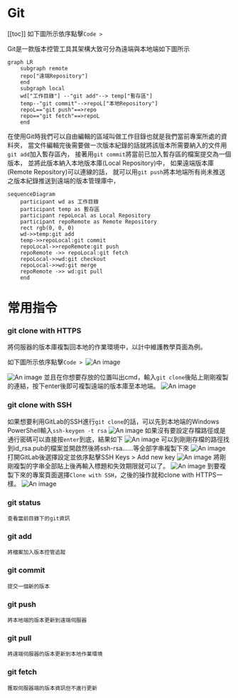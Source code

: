 # Git
[[toc]]
如下圖所示依序點擊`Code > `

Git是一款版本控管工具其架構大致可分為遠端與本地端如下圖所示
```mermaid
graph LR
    subgraph remote
    repo["遠端Repository"]
    end
    subgraph local
    wd["工作目錄"] --"git add"--> temp["暫存區"]
    temp--"git commit"-->repoL["本地Repository"]
    repoL=="git push"==>repo
    repo=="git fetch"==>repoL
    end

```

在使用Git時我們可以自由編輯的區域叫做工作目錄也就是我們當前專案所處的資料夾，
當文件編輯完後需要做一次版本紀錄的話就將該版本所需要納入的文件用`git add`加入暫存區內，
接著用`git commit`將當前已加入暫存區的檔案提交為一個版本，
並將此版本納入本地版本庫(Local Repository)中，
如果遠端版本庫(Remote Repository)可以連線的話，
就可以用`git push`將本地端所有尚未推送之版本紀錄推送到遠端的版本管理庫中，

```mermaid
sequenceDiagram
    participant wd as 工作目錄
    participant temp as 暫存區
    participant repoLocal as Local Repository
    participant repoRemote as Remote Repository
    rect rgb(0, 0, 0)
    wd->>temp:git add
    temp->>repoLocal:git commit
    repoLocal->>repoRemote:git push
    repoRemote ->> repoLocal:git fetch
    repoLocal->>wd:git checkout
    repoLocal->>wd:git merge
    repoRemote ->> wd:git pull
    end

```

# 常用指令

### git clone with HTTPS
將伺服器的版本庫複製回本地的作業環境中，以計中維護教學頁面為例。

如下圖所示依序點擊`Code > `![An image](../../assets/git/copy.svg)

![An image](../../assets/git/git1.jpg)
並且在你想要存放的位置叫出cmd，輸入`git clone`後貼上剛剛複製的連結，按下enter後即可複製遠端的版本庫至本地端。
![An image](../../assets/git/git2.jpg)

### git clone with SSH
如果想要利用GitLab的SSH進行`git clone`的話，可以先到本地端的Windows PowerShell輸入`ssh-keygen -t rsa`
![An image](../../assets/git/git3.jpg)
如果沒有要設定存檔路徑或是通行密碼可以直接按`enter`到底，結果如下
![An image](../../assets/git/git4.jpg)
可以到剛剛存檔的路徑找到id_rsa.pub的檔案並開啟然後將ssh-rsa......等全部字串複製下來
![An image](../../assets/git/git5.jpg)
打開GitLab後選擇設定並依序點擊SSH Keys > Add new key
![An image](../../assets/git/git6.jpg)
將剛剛複製的字串全部貼上後再輸入標題和失效期限就可以了。
![An image](../../assets/git/git7.jpg)
到要複製下來的專案頁面選擇`Clone with SSH`，之後的操作就和clone with HTTPS一樣。
![An image](../../assets/git/git8.jpg)

### git status
    
    查看當前目錄下的git資訊
### git add 
    
    將檔案加入版本控管追蹤
### git commit 
    
    提交一個新的版本
### git push 
    
    將本地端的版本更新到遠端伺服器
### git pull
    
    將遠端伺服器的版本更新到本地作業環境
### git fetch 
    
    獲取伺服器端的版本資訊但不進行更新
